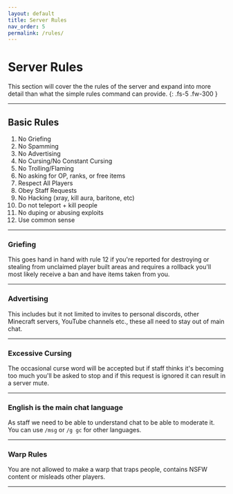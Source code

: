 ```yaml
---
layout: default
title: Server Rules
nav_order: 5
permalink: /rules/
---
```


# Server Rules
This section will cover the the rules of the server and expand into more detail than what the simple rules command can provide.
{: .fs-5 .fw-300 }

---

## Basic Rules
1. No Griefing
2. No Spamming
3. No Advertising
4. No Cursing/No Constant Cursing
5. No Trolling/Flaming
6. No asking for OP, ranks, or free items
7. Respect All Players
8. Obey Staff Requests
9. No Hacking (xray, kill aura, baritone, etc)
10. Do not teleport + kill people
11. No duping or abusing exploits
12. Use common sense

---

### Griefing
This goes hand in hand with rule 12 if you're reported for destroying or stealing from unclaimed player built areas and requires a rollback you'll most likely receive a ban and have items taken from you.

---

### Advertising
This includes but it not limited to invites to personal discords, other Minecraft servers, YouTube channels etc., these all need to stay out of main chat.

---

### Excessive Cursing
The occasional curse word will be accepted but if staff thinks it's becoming too much you'll be asked to stop and if this request is ignored it can result in a server mute.

---

### English is the main chat language
As staff we need to be able to understand chat to be able to moderate it. You can use `/msg` or `/g gc` for other languages.

---

### Warp Rules
You are not allowed to make a warp that traps people, contains NSFW content or misleads other players.

---